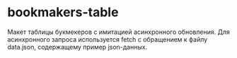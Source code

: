 # bookmakers-table

Макет таблицы букмекеров с имитацией асинхронного обновления. Для асинхронного запроса используется fetch с обращением к файлу data.json, содержащему пример json-данных.